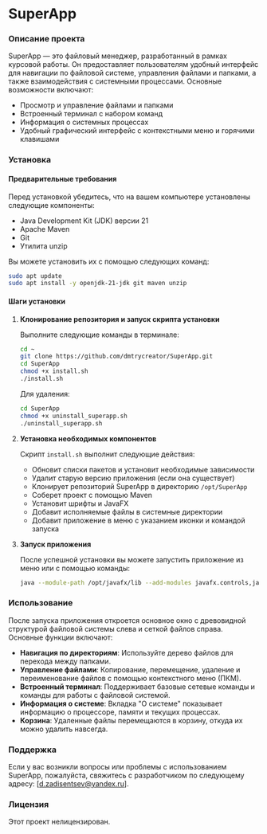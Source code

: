# SuperApp

### Описание проекта

SuperApp — это файловый менеджер, разработанный в рамках курсовой работы. Он предоставляет пользователям удобный интерфейс для навигации по файловой системе, управления файлами и папками, а также взаимодействия с системными процессами. Основные возможности включают:

- Просмотр и управление файлами и папками
- Встроенный терминал с набором команд
- Информация о системных процессах
- Удобный графический интерфейс с контекстными меню и горячими клавишами

### Установка

#### Предварительные требования

Перед установкой убедитесь, что на вашем компьютере установлены следующие компоненты:

- Java Development Kit (JDK) версии 21
- Apache Maven
- Git
- Утилита unzip

Вы можете установить их с помощью следующих команд:

```bash
sudo apt update
sudo apt install -y openjdk-21-jdk git maven unzip
```

#### Шаги установки

1. **Клонирование репозитория и запуск скрипта установки**

   Выполните следующие команды в терминале:

   ```bash
   cd ~
   git clone https://github.com/dmtrycreator/SuperApp.git
   cd SuperApp
   chmod +x install.sh
   ./install.sh
   ```

   Для удаления:
   ```bash
   cd SuperApp
   chmod +x uninstall_superapp.sh
   ./uninstall_superapp.sh
   ```
   
3. **Установка необходимых компонентов**

   Скрипт `install.sh` выполнит следующие действия:
   
   - Обновит списки пакетов и установит необходимые зависимости
   - Удалит старую версию приложения (если она существует)
   - Клонирует репозиторий SuperApp в директорию `/opt/SuperApp`
   - Соберет проект с помощью Maven
   - Установит шрифты и JavaFX
   - Добавит исполняемые файлы в системные директории
   - Добавит приложение в меню с указанием иконки и командой запуска

4. **Запуск приложения**

   После успешной установки вы можете запустить приложение из меню или с помощью команды:

   ```bash
   java --module-path /opt/javafx/lib --add-modules javafx.controls,javafx.fxml -jar /opt/SuperApp/target/KR_SuperApp-1.0-SNAPSHOT.jar
   ```

### Использование

После запуска приложения откроется основное окно с древовидной структурой файловой системы слева и сеткой файлов справа. Основные функции включают:

- **Навигация по директориям**: Используйте дерево файлов для перехода между папками.
- **Управление файлами**: Копирование, перемещение, удаление и переименование файлов с помощью контекстного меню (ПКМ).
- **Встроенный терминал**: Поддерживает базовые сетевые команды и команды для работы с файловой системой.
- **Информация о системе**: Вкладка "О системе" показывает информацию о процессоре, памяти и текущих процессах.
- **Корзина**: Удаленные файлы перемещаются в корзину, откуда их можно удалить навсегда.

### Поддержка

Если у вас возникли вопросы или проблемы с использованием SuperApp, пожалуйста, свяжитесь с разработчиком по следующему адресу: [d.zadisentsev@yandex.ru].

### Лицензия

Этот проект нелицензирован.

